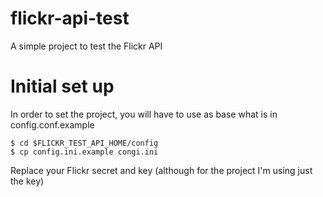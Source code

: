 # flickr-api-test
A simple project to test the Flickr API

# Initial set up

In order to set the project, you will have to use as base what is in config.conf.example

```
$ cd $FLICKR_TEST_API_HOME/config
$ cp config.ini.example congi.ini
```

Replace your Flickr secret and key (although for the project I'm using just the key)